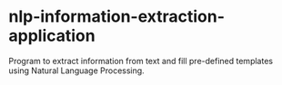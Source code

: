 # nlp-information-extraction-application
Program to extract information from text and fill pre-defined templates using Natural Language Processing.
